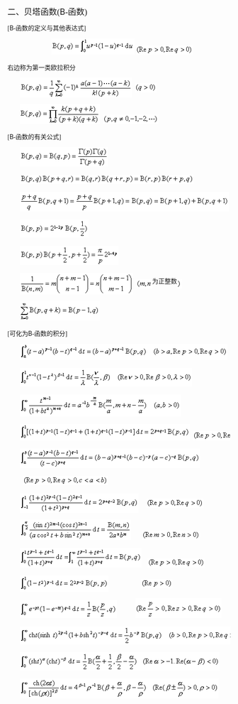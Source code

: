 <div class=Section1>
<p class=MsoNormal><span lang=ZH-CN style='font-size:14.0pt;font-family:宋体_GB2312'>二、贝塔函数</span><span
lang=EN-US style='font-size:14.0pt;font-family:宋体_GB2312'>(</span><span
lang=EN-US style='font-size:14.0pt'>B</span><span lang=EN-US style='font-size:
14.0pt;font-family:宋体_GB2312'>-</span><span lang=ZH-CN style='font-size:14.0pt;
font-family:宋体_GB2312'>函数</span><span lang=EN-US style='font-size:14.0pt;
font-family:宋体_GB2312'>)</span></p>
<p class=MsoNormal><span lang=EN-US style='font-family:宋体_GB2312'>[</span><span
lang=EN-US>B</span><span lang=EN-US style='font-family:宋体_GB2312'>-</span><span
lang=ZH-CN style='font-family:宋体_GB2312'>函数的定义与其他表达式</span><span lang=EN-US
style='font-family:宋体_GB2312'>]</span></p>
<pre align=center><span lang=EN-US style='font-family:宋体_GB2312'>&nbsp;&nbsp;&nbsp; </span><sub><span
lang=EN-US style='font-size:10.5pt;font-family:宋体_GB2312'><img width=188
height=37 src="res/17e9d95da129bdd93c34fb6cc6aaaa52_5713_files/image002.gif"
u1:shapes="_x0000_i1025"></span></sub><span lang=EN-US style='font-family:宋体_GB2312'>&nbsp;</span><sub><span
lang=EN-US style='font-size:10.5pt;font-family:宋体_GB2312'><img width=129
height=21 src="res/17e9d95da129bdd93c34fb6cc6aaaa52_5713_files/image004.gif"
u1:shapes="_x0000_i1026"></span></sub></pre>
<p class=MsoNormal><span lang=ZH-CN style='font-family:宋体_GB2312'>右边称为第一类欧拉积分</span></p>
<pre><span lang=EN-US style='font-family:宋体_GB2312'>&nbsp;&nbsp;&nbsp;&nbsp;&nbsp;&nbsp;&nbsp; </span><sub><span
lang=EN-US style='font-size:10.5pt;font-family:宋体_GB2312'><img width=253
height=45 src="res/17e9d95da129bdd93c34fb6cc6aaaa52_5713_files/image006.gif"
u1:shapes="_x0000_i1027" align=absmiddle></span></sub><span lang=EN-US
style='font-family:宋体_GB2312'>&nbsp;&nbsp;</span><sub><span lang=EN-US
style='font-size:10.5pt;font-family:宋体_GB2312'><img width=49 height=21
src="res/17e9d95da129bdd93c34fb6cc6aaaa52_5713_files/image008.gif" u1:shapes="_x0000_i1028"
align=absmiddle></span></sub></pre><pre><span lang=EN-US style='font-family:
宋体_GB2312'>&nbsp;&nbsp;&nbsp;&nbsp;&nbsp;&nbsp;&nbsp;&nbsp;</span><sub><span
lang=EN-US style='font-size:10.5pt;font-family:宋体_GB2312'><img width=181
height=45 src="res/17e9d95da129bdd93c34fb6cc6aaaa52_5713_files/image010.gif"
u1:shapes="_x0000_i1029"></span></sub><span lang=EN-US style='font-family:宋体_GB2312'>&nbsp;&nbsp;</span><sub><span
lang=EN-US style='font-size:10.5pt;font-family:宋体_GB2312'><img width=125
height=21 src="res/17e9d95da129bdd93c34fb6cc6aaaa52_5713_files/image012.gif"
u1:shapes="_x0000_i1030"></span></sub></pre>
<p class=MsoNormal><span lang=EN-US style='font-family:宋体_GB2312'>[</span><span
lang=EN-US>B</span><span lang=EN-US style='font-family:宋体_GB2312'>-</span><span
lang=ZH-CN style='font-family:宋体_GB2312'>函数的有关公式</span><span lang=EN-US
style='font-family:宋体_GB2312'>]</span></p>
<pre><span lang=EN-US style='font-family:宋体_GB2312'>&nbsp;&nbsp;&nbsp;&nbsp;&nbsp;&nbsp;&nbsp; </span><sub><span
lang=EN-US style='font-size:10.5pt;font-family:宋体_GB2312'><img width=199
height=44 src="res/17e9d95da129bdd93c34fb6cc6aaaa52_5713_files/image014.gif"
u1:shapes="_x0000_i1031"></span></sub></pre><pre><span lang=EN-US
style='font-family:宋体_GB2312'>&nbsp;&nbsp;&nbsp;&nbsp;&nbsp;&nbsp;&nbsp;&nbsp;</span><sub><span
lang=EN-US style='font-size:10.5pt;font-family:宋体_GB2312'><img width=393
height=21 src="res/17e9d95da129bdd93c34fb6cc6aaaa52_5713_files/image016.gif"
u1:shapes="_x0000_i1032"></span></sub></pre><pre><span lang=EN-US
style='font-family:宋体_GB2312'>&nbsp;&nbsp;&nbsp;&nbsp;&nbsp;&nbsp;&nbsp;&nbsp;</span><sub><span
lang=EN-US style='font-size:10.5pt;font-family:宋体_GB2312'><img width=472
height=44 src="res/17e9d95da129bdd93c34fb6cc6aaaa52_5713_files/image018.gif"
u1:shapes="_x0000_i1045"></span></sub></pre><pre><span lang=EN-US
style='font-family:宋体_GB2312'>&nbsp;&nbsp;&nbsp;&nbsp;&nbsp;&nbsp;&nbsp;&nbsp;</span><sub><span
lang=EN-US style='font-size:10.5pt;font-family:宋体_GB2312'><img width=155
height=41 src="res/17e9d95da129bdd93c34fb6cc6aaaa52_5713_files/image020.gif"
u1:shapes="_x0000_i1046"></span></sub></pre><pre><span lang=EN-US
style='font-family:宋体_GB2312'>&nbsp;&nbsp;&nbsp;&nbsp;&nbsp;&nbsp;&nbsp;&nbsp;</span><sub><span
lang=EN-US style='font-size:10.5pt;font-family:宋体_GB2312'><img width=223
height=44 src="res/17e9d95da129bdd93c34fb6cc6aaaa52_5713_files/image022.gif"
u1:shapes="_x0000_i1047"></span></sub></pre>
<p class=MsoNormal><span lang=EN-US style='font-family:宋体_GB2312'>&nbsp;&nbsp;&nbsp;&nbsp;&nbsp;&nbsp;&nbsp;
</span><sub><span lang=EN-US style='font-size:10.5pt;font-family:宋体_GB2312'><img
width=256 height=48 src="res/17e9d95da129bdd93c34fb6cc6aaaa52_5713_files/image024.gif"
u1:shapes="_x0000_i1048" align=absmiddle></span></sub><span lang=EN-US
style='font-family:宋体_GB2312'>&nbsp;&nbsp;</span><sub><span lang=EN-US
style='font-size:10.5pt;font-family:宋体_GB2312'><img width=36 height=21
src="res/17e9d95da129bdd93c34fb6cc6aaaa52_5713_files/image026.gif" u1:shapes="_x0000_i1049"
align=absmiddle></span></sub><span lang=ZH-CN style='font-family:宋体_GB2312'>为正整数</span><sub><span
lang=EN-US style='font-size:10.5pt;font-family:宋体_GB2312'><img width=11
height=21 src="res/17e9d95da129bdd93c34fb6cc6aaaa52_5713_files/image028.gif"
u1:shapes="_x0000_i1050" align=absmiddle></span></sub></p>
<pre><span lang=EN-US style='font-family:宋体_GB2312'>&nbsp;&nbsp;&nbsp;&nbsp;&nbsp;&nbsp;&nbsp; </span><sub><span
lang=EN-US style='font-size:10.5pt;font-family:宋体_GB2312'><img width=181
height=45 src="res/17e9d95da129bdd93c34fb6cc6aaaa52_5713_files/image030.gif"
u1:shapes="_x0000_i1051"></span></sub></pre>
<p class=MsoNormal><span lang=EN-US style='font-family:宋体_GB2312'>[</span><span
lang=ZH-CN style='font-family:宋体_GB2312'>可化为</span><span lang=EN-US>B</span><span
lang=EN-US style='font-family:宋体_GB2312'>-</span><span lang=ZH-CN
style='font-family:宋体_GB2312'>函数的积分</span><span lang=EN-US style='font-family:
宋体_GB2312'>]</span></p>
<pre><span lang=EN-US style='font-family:宋体_GB2312'>&nbsp;&nbsp;&nbsp;&nbsp;&nbsp;&nbsp;&nbsp; </span><sub><span
lang=EN-US style='font-size:10.5pt;font-family:宋体_GB2312'><img width=469
height=37 src="res/17e9d95da129bdd93c34fb6cc6aaaa52_5713_files/image032.gif"
u1:shapes="_x0000_i1052"></span></sub></pre><pre><span lang=EN-US
style='font-family:宋体_GB2312'>&nbsp;&nbsp;&nbsp;&nbsp;&nbsp;&nbsp;&nbsp;&nbsp;</span><sub><span
lang=EN-US style='font-size:10.5pt;font-family:宋体_GB2312'><img width=389
height=41 src="res/17e9d95da129bdd93c34fb6cc6aaaa52_5713_files/image034.gif"
u1:shapes="_x0000_i1053"></span></sub></pre><pre><span lang=EN-US
style='font-family:宋体_GB2312'>&nbsp;&nbsp;&nbsp;&nbsp;&nbsp;&nbsp;&nbsp;&nbsp;</span><sub><span
lang=EN-US style='font-size:10.5pt;font-family:宋体_GB2312'><img width=364
height=49 src="res/17e9d95da129bdd93c34fb6cc6aaaa52_5713_files/image036.gif"
u1:shapes="_x0000_i1054"></span></sub></pre><pre><span lang=EN-US
style='font-family:宋体_GB2312'>&nbsp;&nbsp;&nbsp;&nbsp;&nbsp;&nbsp;&nbsp;&nbsp;</span><sub><span
lang=EN-US style='font-size:10.5pt;font-family:宋体_GB2312'><img width=384
height=37 src="res/17e9d95da129bdd93c34fb6cc6aaaa52_5713_files/image038.gif"
u1:shapes="_x0000_i1055"></span></sub><span lang=EN-US style='font-family:宋体_GB2312'>&nbsp;&nbsp;</span><sub><span
lang=EN-US style='font-size:10.5pt;font-family:宋体_GB2312'><img width=129
height=21 src="res/17e9d95da129bdd93c34fb6cc6aaaa52_5713_files/image040.gif"
u1:shapes="_x0000_i1056"></span></sub></pre><pre><span lang=EN-US
style='font-family:宋体_GB2312'>&nbsp;&nbsp;&nbsp;&nbsp;&nbsp;&nbsp;&nbsp;&nbsp;</span><sub><span
lang=EN-US style='font-size:10.5pt;font-family:宋体_GB2312'><img width=407
height=44 src="res/17e9d95da129bdd93c34fb6cc6aaaa52_5713_files/image042.gif"
u1:shapes="_x0000_i1057"></span></sub></pre><pre><span lang=EN-US
style='font-family:宋体_GB2312'>&nbsp;&nbsp;&nbsp;&nbsp;&nbsp;&nbsp;&nbsp;&nbsp;&nbsp;&nbsp;</span><sub><span
lang=EN-US style='font-size:10.5pt;font-family:宋体_GB2312'><img width=192
height=21 src="res/17e9d95da129bdd93c34fb6cc6aaaa52_5713_files/image044.gif"
u1:shapes="_x0000_i1058"></span></sub></pre><pre><span lang=EN-US
style='font-family:宋体_GB2312'>&nbsp;&nbsp;&nbsp;&nbsp;&nbsp;&nbsp;&nbsp;&nbsp;</span><sub><span
lang=EN-US style='font-size:10.5pt;font-family:宋体_GB2312'><img width=268
height=44 src="res/17e9d95da129bdd93c34fb6cc6aaaa52_5713_files/image046.gif"
u1:shapes="_x0000_i1059" align=absmiddle></span></sub><span lang=EN-US
style='font-family:宋体_GB2312'>&nbsp;&nbsp;&nbsp;&nbsp;&nbsp;</span><sub><span
lang=EN-US style='font-size:10.5pt;font-family:宋体_GB2312'><img width=129
height=21 src="res/17e9d95da129bdd93c34fb6cc6aaaa52_5713_files/image047.gif"
u1:shapes="_x0000_i1060" align=absmiddle></span></sub></pre><pre><span
lang=EN-US style='font-family:宋体_GB2312'>&nbsp;&nbsp;&nbsp;&nbsp;&nbsp;&nbsp;&nbsp;&nbsp;</span><sub><span
lang=EN-US style='font-size:10.5pt;font-family:宋体_GB2312'><img width=251
height=47 src="res/17e9d95da129bdd93c34fb6cc6aaaa52_5713_files/image049.gif"
u1:shapes="_x0000_i1061"></span></sub><span lang=EN-US style='font-family:宋体_GB2312'>&nbsp;&nbsp;&nbsp;&nbsp;&nbsp;&nbsp;&nbsp;</span><sub><span
lang=EN-US style='font-size:10.5pt;font-family:宋体_GB2312'><img width=131
height=21 src="res/17e9d95da129bdd93c34fb6cc6aaaa52_5713_files/image051.gif"
u1:shapes="_x0000_i1062"></span></sub></pre><pre><span lang=EN-US
style='font-family:宋体_GB2312'>&nbsp;&nbsp;&nbsp;&nbsp;&nbsp;&nbsp;&nbsp;&nbsp;</span><sub><span
lang=EN-US style='font-size:10.5pt;font-family:宋体_GB2312'><img width=275
height=44 src="res/17e9d95da129bdd93c34fb6cc6aaaa52_5713_files/image053.gif"
u1:shapes="_x0000_i1063"></span></sub><span lang=EN-US style='font-family:宋体_GB2312'>&nbsp;&nbsp;&nbsp;&nbsp;</span><sub><span
lang=EN-US style='font-size:10.5pt;font-family:宋体_GB2312'><img width=129
height=21 src="res/17e9d95da129bdd93c34fb6cc6aaaa52_5713_files/image054.gif"
u1:shapes="_x0000_i1064"></span></sub></pre><pre><span lang=EN-US
style='font-family:宋体_GB2312'>&nbsp;&nbsp;&nbsp;&nbsp;&nbsp;&nbsp;&nbsp;&nbsp;</span><sub><span
lang=EN-US style='font-size:10.5pt;font-family:宋体_GB2312'><img width=200
height=37 src="res/17e9d95da129bdd93c34fb6cc6aaaa52_5713_files/image056.gif"
u1:shapes="_x0000_i1065" align=absmiddle></span></sub><span lang=EN-US
style='font-family:宋体_GB2312'>&nbsp;&nbsp;&nbsp;&nbsp;&nbsp;&nbsp;&nbsp;&nbsp;&nbsp;&nbsp;&nbsp;&nbsp;&nbsp;&nbsp;&nbsp;&nbsp;&nbsp;&nbsp;&nbsp; &nbsp;</span><sub><span
lang=EN-US style='font-size:10.5pt;font-family:宋体_GB2312'><img width=71
height=21 src="res/17e9d95da129bdd93c34fb6cc6aaaa52_5713_files/image058.gif"
u1:shapes="_x0000_i1066" align=absmiddle></span></sub></pre><pre><span
lang=EN-US style='font-family:宋体_GB2312'>&nbsp;&nbsp;&nbsp;&nbsp;&nbsp;&nbsp;&nbsp;&nbsp;</span><sub><span
lang=EN-US style='font-size:10.5pt;font-family:宋体_GB2312'><img width=219
height=41 src="res/17e9d95da129bdd93c34fb6cc6aaaa52_5713_files/image060.gif"
u1:shapes="_x0000_i1067"></span></sub><span lang=EN-US style='font-family:宋体_GB2312'>&nbsp;&nbsp;&nbsp;&nbsp;&nbsp;&nbsp;&nbsp;&nbsp;&nbsp; &nbsp;&nbsp;</span><sub><span
lang=EN-US style='font-size:10.5pt;font-family:宋体_GB2312'><img width=195
height=45 src="res/17e9d95da129bdd93c34fb6cc6aaaa52_5713_files/image062.gif"
u1:shapes="_x0000_i1068"></span></sub></pre><pre><span lang=EN-US
style='font-family:宋体_GB2312'>&nbsp;&nbsp;&nbsp;&nbsp;&nbsp;&nbsp;&nbsp;&nbsp;</span><sub><span
lang=EN-US style='font-size:10.5pt;font-family:宋体_GB2312'><img width=503
height=41 src="res/17e9d95da129bdd93c34fb6cc6aaaa52_5713_files/image064.gif"
u1:shapes="_x0000_i1069"></span></sub></pre><pre><span lang=EN-US
style='font-family:宋体_GB2312'>&nbsp;&nbsp;&nbsp;&nbsp;&nbsp;&nbsp;&nbsp;&nbsp;</span><sub><span
lang=EN-US style='font-size:10.5pt;font-family:宋体_GB2312'><img width=451
height=41 src="res/17e9d95da129bdd93c34fb6cc6aaaa52_5713_files/image066.gif"
u1:shapes="_x0000_i1070"></span></sub></pre><pre><span lang=EN-US
style='font-family:宋体_GB2312'>&nbsp;&nbsp;&nbsp;&nbsp;&nbsp;&nbsp;&nbsp;&nbsp;</span><sub><span
lang=EN-US style='font-size:10.5pt;font-family:宋体_GB2312'><img width=449
height=45 src="res/17e9d95da129bdd93c34fb6cc6aaaa52_5713_files/image068.gif"
u1:shapes="_x0000_i1071"></span></sub></pre></div>